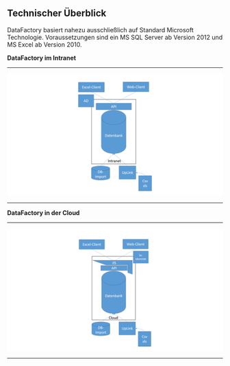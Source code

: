 ## Technischer Überblick

DataFactory basiert nahezu ausschließlich auf Standard Microsoft Technologie. Voraussetzungen sind ein MS SQL Server ab Version 2012 und MS Excel ab Version 2010.

**DataFactory im Intranet**

---

![](/Pictures/Grundlagen/Technischer-Überblick/Technischer_Überblick_Intranet.png)

---
**DataFactory in der Cloud**

---
![](/Pictures/Grundlagen/Technischer-Überblick/Technischer_Überblick_Cloud.png)

---





